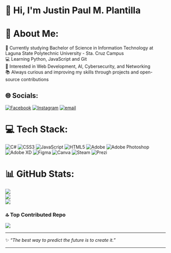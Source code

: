 # 👋 Hi, I'm Justin Paul M. Plantilla

# 💫 About Me:
📖 Currently studying Bachelor of Science in Information Technology at Laguna State Polytechnic University - Sta. Cruz Campus<br>💻 Learning Python, JavaScript and Git<br>🚀 Interested in Web Development, AI, Cybersecurity, and Networking<br>📚 Always curious and improving my skills through projects and open-source contributions

## 🌐 Socials:
[![Facebook](https://img.shields.io/badge/Facebook-%231877F2.svg?logo=Facebook&logoColor=white)](https://www.facebook.com/share/1D5mkxQ6tU/) [![Instagram](https://img.shields.io/badge/Instagram-%23E4405F.svg?logo=Instagram&logoColor=white)](https://www.instagram.com/japss.xx?igsh=MjhkdTdpZHFyeXg=) [![email](https://img.shields.io/badge/Email-D14836?logo=gmail&logoColor=white)](mailto:plantillajustin@gmail.com) 

# 💻 Tech Stack:
![C#](https://img.shields.io/badge/c%23-%23239120.svg?style=for-the-badge&logo=csharp&logoColor=white) ![CSS3](https://img.shields.io/badge/css3-%231572B6.svg?style=for-the-badge&logo=css3&logoColor=white) ![JavaScript](https://img.shields.io/badge/javascript-%23323330.svg?style=for-the-badge&logo=javascript&logoColor=%23F7DF1E) ![HTML5](https://img.shields.io/badge/html5-%23E34F26.svg?style=for-the-badge&logo=html5&logoColor=white) ![Adobe](https://img.shields.io/badge/adobe-%23FF0000.svg?style=for-the-badge&logo=adobe&logoColor=white) ![Adobe Photoshop](https://img.shields.io/badge/adobe%20photoshop-%2331A8FF.svg?style=for-the-badge&logo=adobe%20photoshop&logoColor=white) ![Adobe XD](https://img.shields.io/badge/Adobe%20XD-470137?style=for-the-badge&logo=Adobe%20XD&logoColor=#FF61F6) ![Figma](https://img.shields.io/badge/figma-%23F24E1E.svg?style=for-the-badge&logo=figma&logoColor=white) ![Canva](https://img.shields.io/badge/Canva-%2300C4CC.svg?style=for-the-badge&logo=Canva&logoColor=white) ![Steam](https://img.shields.io/badge/steam-%23000000.svg?style=for-the-badge&logo=steam&logoColor=white) ![Prezi](https://img.shields.io/badge/Prezi-%23000000.svg?style=for-the-badge&logo=Prezi&logoColor=white)

# 📊 GitHub Stats:
![](https://github-readme-stats.vercel.app/api?username=justinplantilla&theme=one_dark_pro&hide_border=true&include_all_commits=false&count_private=false)<br/>
![](https://github-readme-streak-stats.herokuapp.com/?user=justinplantilla&theme=one_dark_pro&hide_border=true)<br/>
![](https://github-readme-stats.vercel.app/api/top-langs/?username=justinplantilla&theme=one_dark_pro&hide_border=true&include_all_commits=false&count_private=false&layout=compact)


### 🔝 Top Contributed Repo
![](https://github-contributor-stats.vercel.app/api?username=justinplantilla&limit=5&theme=radical&combine_all_yearly_contributions=true)

---

✨ *“The best way to predict the future is to create it.”*  

---
